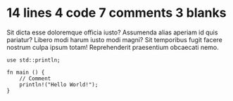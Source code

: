 # 14 lines 4 code 7 comments 3 blanks
Sit dicta esse doloremque officia iusto? Assumenda alias aperiam id quis
pariatur? Libero modi harum iusto modi magni? Sit temporibus fugit facere
nostrum culpa ipsum totam! Reprehenderit praesentium obcaecati nemo.

```rust,ignore
use std::println;

fn main () {
    // Comment
    println!("Hello World!");
}
```


